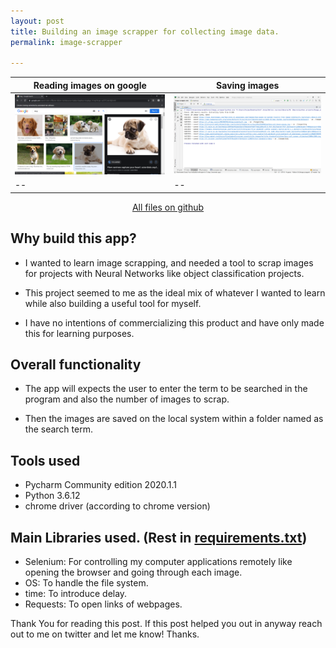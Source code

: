 ```yaml
---
layout: post
title: Building an image scrapper for collecting image data.
permalink: image-scrapper

---
```

|Reading images on google|Saving images|
|----|-------|
|<img src = "/images/deployment/review1.png">|<img src = "/images/deployment/review2.png">|
|--|--|


<center><a href = "https://github.com/tejasmohanayyar/google-images-scrapper" target = "_blank">All files on github</a></center>

## Why build this app?

* I wanted to learn image scrapping, and needed a tool to scrap images for projects with Neural Networks like object classification projects.

* This project seemed to me as the ideal mix of whatever I wanted to learn while also building a useful tool for myself. 

* I have no intentions of commercializing this product and have only made this for learning purposes. 

## Overall functionality

* The app will expects the user to enter the term to be searched in the program and also the number of images to scrap.

* Then the images are saved on the local system within a folder named as the search term.

## Tools used

* Pycharm Community edition 2020.1.1
* Python 3.6.12
* chrome driver (according to chrome version)


## Main Libraries used. (Rest in [requirements.txt](https://github.com/tejasmohanayyar/google-images-scrapper/blob/master/requirements.txt))

* Selenium: For controlling my computer applications remotely like opening the browser and going through each image.
* OS: To handle the file system.
* time: To introduce delay.
* Requests: To open links of webpages.


Thank You for reading this post. If this post helped you out in anyway reach out to me on twitter and let me know! Thanks.